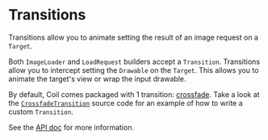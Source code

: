 # Transitions

Transitions allow you to animate setting the result of an image request on a `Target`.

Both `ImageLoader` and `LoadRequest` builders accept a `Transition`. Transitions allow you to intercept setting the `Drawable` on the `Target`. This allows you to animate the target's view or wrap the input drawable.

By default, Coil comes packaged with 1 transition: [crossfade](../api/coil-base/coil.transition/-crossfade-transition/). Take a look at the [`CrossfadeTransition`](https://github.com/coil-kt/coil/blob/master/coil-base/src/main/java/coil/transition/CrossfadeTransition.kt) source code for an example of how to write a custom `Transition`.

See the [API doc](../api/coil-base/coil.transition/-transition/) for more information.
